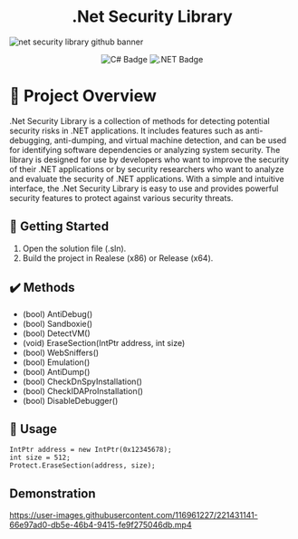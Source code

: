 <h1 align="center">.Net Security Library</h1>


![net security library github banner](https://user-images.githubusercontent.com/116961227/221431439-166dcd62-8496-40ca-9a16-0d8ae3416cb6.png)
<p align="center">
  <img src="https://img.shields.io/badge/c%23-%23239120.svg?style=for-the-badge&logo=c-sharp&logoColor=white" alt="C# Badge"/>
  <img src="https://img.shields.io/badge/.NET-5C2D91?style=for-the-badge&logo=.net&logoColor=white" alt=".NET Badge"/>
</p>

# 📖 Project Overview
.Net Security Library is a collection of methods for detecting potential security risks in .NET applications. It includes features such as anti-debugging, anti-dumping, and virtual machine detection, and can be used for identifying software dependencies or analyzing system security. The library is designed for use by developers who want to improve the security of their .NET applications or by security researchers who want to analyze and evaluate the security of .NET applications. With a simple and intuitive interface, the .Net Security Library is easy to use and provides powerful security features to protect against various security threats.

## 🚀 Getting Started
1. Open the solution file (.sln).
2. Build the project in Realese (x86) or Release (x64).

## ✔️ Methods
- (bool) AntiDebug()
- (bool) Sandboxie()
- (bool) DetectVM()
- (void) EraseSection(IntPtr address, int size)
- (bool) WebSniffers()
- (bool) Emulation()
- (bool) AntiDump()
- (bool) CheckDnSpyInstallation()
- (bool) CheckIDAProInstallation()
- (bool) DisableDebugger()

## 🧪 Usage

```
IntPtr address = new IntPtr(0x12345678);
int size = 512;
Protect.EraseSection(address, size);
```
## Demonstration
https://user-images.githubusercontent.com/116961227/221431141-66e97ad0-db5e-46b4-9415-fe9f275046db.mp4
